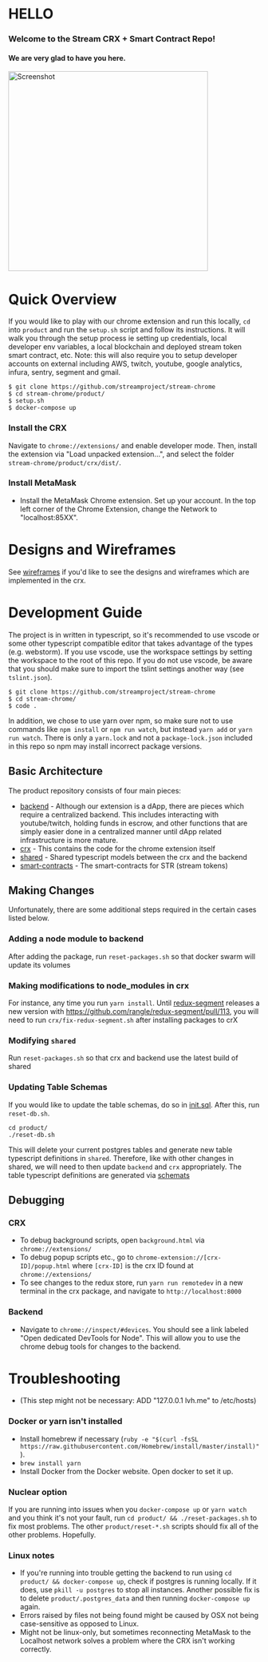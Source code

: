 # HELLO
### Welcome to the Stream CRX + Smart Contract Repo!
#### We are very glad to have you here.

<img src="/wireframes/10%20-%20Dashboard/10.1%20-%20Dashboard.png?raw=True" height="400" title="Screenshot">


# Quick Overview
If you would like to play with our chrome extension and run this locally, `cd` into `product` and run the `setup.sh` script and follow its instructions. It will walk you through the setup process ie setting up credentials, local developer env variables, a local blockchain and deployed stream token smart contract, etc. Note: this will also require you to setup developer accounts on external including AWS, twitch, youtube, google analytics, infura, sentry, segment and gmail.

```
$ git clone https://github.com/streamproject/stream-chrome
$ cd stream-chrome/product/
$ setup.sh
$ docker-compose up
```

### Install the CRX
Navigate to `chrome://extensions/` and enable developer mode. Then, install the extension via "Load unpacked extension...", and select the folder `stream-chrome/product/crx/dist/`.

### Install MetaMask
- Install the MetaMask Chrome extension. Set up your account. In the top left corner of the Chrome Extension, change the Network to "localhost:85XX".

# Designs and Wireframes
See [wireframes](/wireframes) if you'd like to see the designs and wireframes which are implemented in the crx.

# Development Guide
The project is in written in typescript, so it's recommended to use vscode or some other typescript compatible editor that takes advantage of the types (e.g. webstorm). If you use vscode, use the workspace settings by setting the workspace to the root of this repo. If you do not use vscode, be aware that you should make sure to import the tslint settings another way (see `tslint.json`).

```
$ git clone https://github.com/streamproject/stream-chrome
$ cd stream-chrome/
$ code .
```

In addition, we chose to use yarn over npm, so make sure not to use commands like `npm install` or `npm run watch`, but instead `yarn add` or `yarn run watch`. There is only a `yarn.lock` and not a `package-lock.json` included in this repo so npm may install incorrect package versions.

## Basic Architecture
The product repository consists of four main pieces:
* [backend](/product/backend) - Although our extension is a dApp, there are pieces which require a centralized backend. This includes interacting with youtube/twitch, holding funds in escrow, and other functions that are simply easier done in a centralized manner until dApp related infrastructure is more mature.
* [crx](/product/crx) - This contains the code for the chrome extension itself
* [shared](/product/shared) - Shared typescript models between the crx and the backend
* [smart-contracts](/product/smart-contracts) - The smart-contracts for STR (stream tokens)

## Making Changes
Unfortunately, there are some additional steps required in the certain cases listed below.

### Adding a node module to backend
After adding the package, run `reset-packages.sh` so that docker swarm will update its volumes

### Making modifications to node_modules in crx
For instance, any time you run `yarn install`. Until [redux-segment](https://github.com/rangle/redux-segment) releases a new version with https://github.com/rangle/redux-segment/pull/113, you will need to run `crx/fix-redux-segment.sh` after installing packages to crX

### Modifying `shared`
Run `reset-packages.sh` so that crx and backend use the latest build of shared

### Updating Table Schemas
If you would like to update the table schemas, do so in [init.sql](/product/docker-entrypoint-initdb.d/init.sql). After this, run `reset-db.sh`.

```
cd product/
./reset-db.sh
```

This will delete your current postgres tables and generate new table typescript definitions in `shared`. Therefore, like with other changes in shared, we will need to then update `backend` and `crx` appropriately. The table typescript definitions are generated via [schemats](https://github.com/sweetiq/schemats)

## Debugging
### CRX
- To debug background scripts, open `background.html` via `chrome://extensions/`
- To debug popup scripts etc., go to `chrome-extension://[crx-ID]/popup.html` where `[crx-ID]` is the crx ID found at `chrome://extensions/`
- To see changes to the redux store, run `yarn run remotedev` in a new terminal in the crx package, and navigate to `http://localhost:8000`

### Backend
- Navigate to `chrome://inspect/#devices`. You should see a link labeled "Open dedicated DevTools for Node". This will allow you to use the chrome debug tools for changes to the backend.

# Troubleshooting
 - (This step might not be necessary: ADD "127.0.0.1 lvh.me" to /etc/hosts)

### Docker or yarn isn't installed
 - Install homebrew if necessary (`ruby -e "$(curl -fsSL https://raw.githubusercontent.com/Homebrew/install/master/install)"`).
 - `brew install yarn`
 - Install Docker from the Docker website. Open docker to set it up.

### Nuclear option
If you are running into issues when you `docker-compose up` or `yarn watch` and you think it's not your fault, run `cd product/ && ./reset-packages.sh` to fix most problems. The other `product/reset-*.sh` scripts should fix all of the other problems. Hopefully.

### Linux notes
- If you're running into trouble getting the backend to run using `cd product/ && docker-compose up`, check if postgres is running locally. If it does, use `pkill -u postgres` to stop all instances. Another possible fix is to delete `product/.postgres_data` and then running `docker-compose up` again.
- Errors raised by files not being found might be caused by OSX not being case-sensitive as opposed to Linux.
- Might not be linux-only, but sometimes reconnecting MetaMask to the Localhost network solves a problem where the CRX isn't working correctly.

